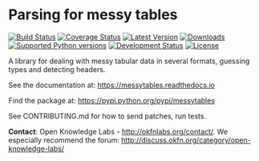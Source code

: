 # Parsing for messy tables

[![Build Status](https://travis-ci.org/okfn/messytables.png?branch=master)](https://travis-ci.org/okfn/messytables)
[![Coverage Status](https://coveralls.io/repos/okfn/messytables/badge.png?branch=master)](https://coveralls.io/r/okfn/messytables?branch=master)
[![Latest Version](https://pypip.in/version/messytables/badge.svg)](https://pypi.python.org/pypi/messytables/)
[![Downloads](https://pypip.in/download/messytables/badge.svg)](https://pypi.python.org/pypi/messytables/)
[![Supported Python versions](https://pypip.in/py_versions/messytables/badge.svg)](https://pypi.python.org/pypi/ckanserviceprovider/)
[![Development Status](https://pypip.in/status/messytables/badge.svg)](https://pypi.python.org/pypi/messytables/)
[![License](https://pypip.in/license/messytables/badge.svg)](https://pypi.python.org/pypi/messytables/)

A library for dealing with messy tabular data in several formats, guessing types and detecting headers.

See the documentation at: https://messytables.readthedocs.io

Find the package at: https://pypi.python.org/pypi/messytables

See CONTRIBUTING.md for how to send patches, run tests.

**Contact**: Open Knowledge Labs - http://okfnlabs.org/contact/. We especially recommend the forum: http://discuss.okfn.org/category/open-knowledge-labs/
